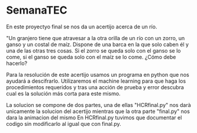 # SemanaTEC
En este proyectyo final se nos da un acertijo acerca de un río.

"Un granjero tiene que atravesar a la otra orilla de un río con un zorro, 
un ganso y un costal de maíz. Dispone de una barca en la que solo caben él y una de las otras tres cosas. Si el zorro se queda solo con el ganso se lo come, 
si el ganso se queda solo con el maíz se lo come. ¿Cómo debe hacerlo?

Para la resolución de este acertijo usamos un programa en python que nos ayudará a descifrarlo.
Utilizaremos el machine learning para que haga los procedimientos requeridos y tras una acción de 
prueba y error descubra cual es la solución más corta para este mismo.

La solucion se compone de dos partes, una de ellas "HCRfinal.py" nos darà unicamente la solucion del acertijo mientras que la otra parte "final.py" nos dara la animacion del mismo
En HCRfinal.py tuvimos que documentar el codigo sin modificarlo al igual que con final.py.

